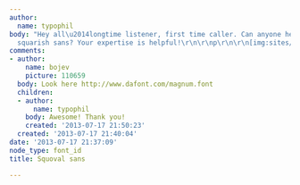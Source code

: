 ```yaml
---
author:
  name: typophil
body: "Hey all\u2014longtime listener, first time caller. Can anyone help me ID this
  squarish sans? Your expertise is helpful!\r\n\r\np\r\n\r\n[img:sites/default/files/old-images/type_id_4490.png]"
comments:
- author:
    name: bojev
    picture: 110659
  body: Look here http://www.dafont.com/magnum.font
  children:
  - author:
      name: typophil
    body: Awesome! Thank you!
    created: '2013-07-17 21:50:23'
  created: '2013-07-17 21:40:04'
date: '2013-07-17 21:37:09'
node_type: font_id
title: Squoval sans

---
```

